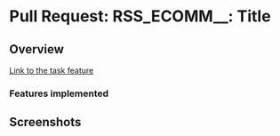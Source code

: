 # Pull Request: RSS_ECOMM__: Title


## Overview
<!-- Include the link to the task description -->
[Link to the task feature](https://github.com/rolling-scopes-school/tasks/blob/master/tasks/eCommerce-Application/Sprints/Sprint%231.md)


### Features implemented
<!-- Describe the features implemented for the completion of the task -->
<!-- Consider the acceptance criteria in the task description -->


## Screenshots
<!-- Include screenshots demonstrating any notable feature -->
